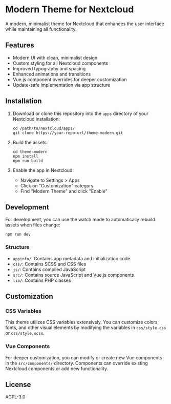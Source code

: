 
# Modern Theme for Nextcloud

A modern, minimalist theme for Nextcloud that enhances the user interface while maintaining all functionality.

## Features

- Modern UI with clean, minimalist design
- Custom styling for all Nextcloud components
- Improved typography and spacing
- Enhanced animations and transitions
- Vue.js component overrides for deeper customization
- Update-safe implementation via app structure

## Installation

1. Download or clone this repository into the `apps` directory of your Nextcloud installation:
   ```
   cd /path/to/nextcloud/apps/
   git clone https://your-repo-url/theme-modern.git
   ```

2. Build the assets:
   ```
   cd theme-modern
   npm install
   npm run build
   ```

3. Enable the app in Nextcloud:
   - Navigate to Settings > Apps
   - Click on "Customization" category
   - Find "Modern Theme" and click "Enable"

## Development

For development, you can use the watch mode to automatically rebuild assets when files change:

```
npm run dev
```

### Structure

- `appinfo/`: Contains app metadata and initialization code
- `css/`: Contains SCSS and CSS files
- `js/`: Contains compiled JavaScript
- `src/`: Contains source JavaScript and Vue.js components
- `lib/`: Contains PHP classes

## Customization

### CSS Variables

This theme utilizes CSS variables extensively. You can customize colors, fonts, and other visual elements by modifying the variables in `css/style.css` or `css/style.scss`.

### Vue Components

For deeper customization, you can modify or create new Vue components in the `src/components/` directory. Components can override existing Nextcloud components or add new functionality.

## License

AGPL-3.0
